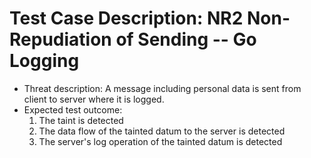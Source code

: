 # Test Case Description: NR2 Non-Repudiation of Sending -- Go Logging
- Threat description: A message including personal data is sent from client to server where it is logged.
- Expected test outcome:
  1. The taint is detected
  2. The data flow of the tainted datum to the server is detected
  3. The server's log operation of the tainted datum is detected 